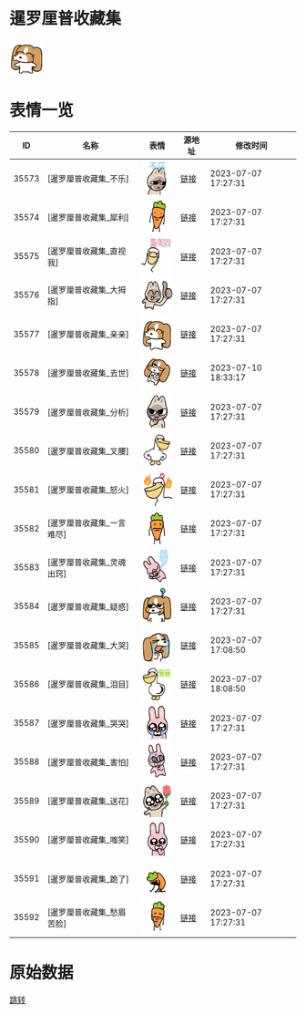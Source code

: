 # 暹罗厘普收藏集

<img src="./cover.png" height="60" alt="cover" />

# 表情一览

|ID|名称|表情|源地址|修改时间|
|----|----|----|----|----|
|35573|[暹罗厘普收藏集_不乐]|<img src="./pic/035573_%5B暹罗厘普收藏集_不乐%5D.png" height="60" alt="不乐"/>|[链接](https://i0.hdslb.com/bfs/garb/item/931ef52a27cfac395f498f71357b66641a7564b5.png)|2023-07-07 17:27:31|
|35574|[暹罗厘普收藏集_犀利]|<img src="./pic/035574_%5B暹罗厘普收藏集_犀利%5D.png" height="60" alt="犀利"/>|[链接](https://i0.hdslb.com/bfs/garb/item/87fe894f8d191d958b2a77023a9fd26a86715d2b.png)|2023-07-07 17:27:31|
|35575|[暹罗厘普收藏集_直视我]|<img src="./pic/035575_%5B暹罗厘普收藏集_直视我%5D.png" height="60" alt="直视我"/>|[链接](https://i0.hdslb.com/bfs/garb/item/4eb9cd230ba5ad4bdbfe5469977a8bb4860fc8b4.png)|2023-07-07 17:27:31|
|35576|[暹罗厘普收藏集_大拇指]|<img src="./pic/035576_%5B暹罗厘普收藏集_大拇指%5D.png" height="60" alt="大拇指"/>|[链接](https://i0.hdslb.com/bfs/garb/item/c7f88839fc688d5af03c95829de9d0c9a15d71b8.png)|2023-07-07 17:27:31|
|35577|[暹罗厘普收藏集_亲亲]|<img src="./pic/035577_%5B暹罗厘普收藏集_亲亲%5D.png" height="60" alt="亲亲"/>|[链接](https://i0.hdslb.com/bfs/garb/item/c961d85967f36f455d2666742296427c25f50470.png)|2023-07-07 17:27:31|
|35578|[暹罗厘普收藏集_去世]|<img src="./pic/035578_%5B暹罗厘普收藏集_去世%5D.png" height="60" alt="去世"/>|[链接](https://i0.hdslb.com/bfs/emote/daf1f9952f713f461e67f446a71af134b567b138.png)|2023-07-10 18:33:17|
|35579|[暹罗厘普收藏集_分析]|<img src="./pic/035579_%5B暹罗厘普收藏集_分析%5D.png" height="60" alt="分析"/>|[链接](https://i0.hdslb.com/bfs/garb/item/70194dee7bb350ca844c0283aa0854afead40f24.png)|2023-07-07 17:27:31|
|35580|[暹罗厘普收藏集_叉腰]|<img src="./pic/035580_%5B暹罗厘普收藏集_叉腰%5D.png" height="60" alt="叉腰"/>|[链接](https://i0.hdslb.com/bfs/garb/item/77adc785c57cd3048a7985d885913649943a965d.png)|2023-07-07 17:27:31|
|35581|[暹罗厘普收藏集_怒火]|<img src="./pic/035581_%5B暹罗厘普收藏集_怒火%5D.png" height="60" alt="怒火"/>|[链接](https://i0.hdslb.com/bfs/garb/item/8cf9f971ebf3fb0ad70a0339bd562cddc056c62e.png)|2023-07-07 17:27:31|
|35582|[暹罗厘普收藏集_一言难尽]|<img src="./pic/035582_%5B暹罗厘普收藏集_一言难尽%5D.png" height="60" alt="一言难尽"/>|[链接](https://i0.hdslb.com/bfs/garb/item/ea49ef67648998da1d6dad1880781df7dca32d4e.png)|2023-07-07 17:27:31|
|35583|[暹罗厘普收藏集_灵魂出窍]|<img src="./pic/035583_%5B暹罗厘普收藏集_灵魂出窍%5D.png" height="60" alt="灵魂出窍"/>|[链接](https://i0.hdslb.com/bfs/garb/item/2cf097a4eda75937a9f21e1f0161fec488236543.png)|2023-07-07 17:27:31|
|35584|[暹罗厘普收藏集_疑惑]|<img src="./pic/035584_%5B暹罗厘普收藏集_疑惑%5D.png" height="60" alt="疑惑"/>|[链接](https://i0.hdslb.com/bfs/garb/item/4302d154097b41b99c80b2ff1ea6800986c9d03d.png)|2023-07-07 17:27:31|
|35585|[暹罗厘普收藏集_大哭]|<img src="./pic/035585_%5B暹罗厘普收藏集_大哭%5D.png" height="60" alt="大哭"/>|[链接](https://i0.hdslb.com/bfs/garb/item/6f487834a7acb07cf9b703aa17acee7d34e2a514.png)|2023-07-07 17:08:50|
|35586|[暹罗厘普收藏集_泪目]|<img src="./pic/035586_%5B暹罗厘普收藏集_泪目%5D.png" height="60" alt="泪目"/>|[链接](https://i0.hdslb.com/bfs/garb/item/8051a499e9093737ceb138ee9f7c880c6db98e21.png)|2023-07-07 18:08:50|
|35587|[暹罗厘普收藏集_哭哭]|<img src="./pic/035587_%5B暹罗厘普收藏集_哭哭%5D.png" height="60" alt="哭哭"/>|[链接](https://i0.hdslb.com/bfs/garb/item/a9507b7985b6cf538b24e11822bdfa1a68669638.png)|2023-07-07 17:27:31|
|35588|[暹罗厘普收藏集_害怕]|<img src="./pic/035588_%5B暹罗厘普收藏集_害怕%5D.png" height="60" alt="害怕"/>|[链接](https://i0.hdslb.com/bfs/garb/item/4f4f3497e20fa45769fb2db91125d53807b660b3.png)|2023-07-07 17:27:31|
|35589|[暹罗厘普收藏集_送花]|<img src="./pic/035589_%5B暹罗厘普收藏集_送花%5D.png" height="60" alt="送花"/>|[链接](https://i0.hdslb.com/bfs/garb/item/83a265026b41242e9ed924744c188548ca8e4b26.png)|2023-07-07 17:27:31|
|35590|[暹罗厘普收藏集_嗤笑]|<img src="./pic/035590_%5B暹罗厘普收藏集_嗤笑%5D.png" height="60" alt="嗤笑"/>|[链接](https://i0.hdslb.com/bfs/garb/item/c918c82e6936c30d2bc864678ce9f551316d613a.png)|2023-07-07 17:27:31|
|35591|[暹罗厘普收藏集_跪了]|<img src="./pic/035591_%5B暹罗厘普收藏集_跪了%5D.png" height="60" alt="跪了"/>|[链接](https://i0.hdslb.com/bfs/garb/item/d4241db3050ec770a4ea17b0785d327a37e6b2bf.png)|2023-07-07 17:27:31|
|35592|[暹罗厘普收藏集_愁眉苦脸]|<img src="./pic/035592_%5B暹罗厘普收藏集_愁眉苦脸%5D.png" height="60" alt="愁眉苦脸"/>|[链接](https://i0.hdslb.com/bfs/garb/item/165a3d7809512b2e4124de90d885bdb616b6d9cc.png)|2023-07-07 17:27:31|

# 原始数据

[跳转](./raw.json)

